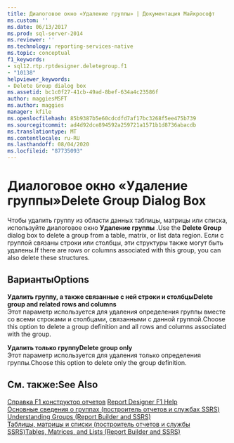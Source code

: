 ```yaml
---
title: Диалоговое окно «Удаление группы» | Документация Майкрософт
ms.custom: ''
ms.date: 06/13/2017
ms.prod: sql-server-2014
ms.reviewer: ''
ms.technology: reporting-services-native
ms.topic: conceptual
f1_keywords:
- sql12.rtp.rptdesigner.deletegroup.f1
- "10138"
helpviewer_keywords:
- Delete Group dialog box
ms.assetid: bc1c0f27-41cb-49ad-8bef-634a4c23586f
author: maggiesMSFT
ms.author: maggies
manager: kfile
ms.openlocfilehash: 85b9387b5e60cdcdfd7af17bc3268f5ee475b739
ms.sourcegitcommit: ad4d92dce894592a259721a1571b1d8736abacdb
ms.translationtype: MT
ms.contentlocale: ru-RU
ms.lasthandoff: 08/04/2020
ms.locfileid: "87735093"
---
```

# <a name="delete-group-dialog-box"></a><span data-ttu-id="08f12-102">Диалоговое окно «Удаление группы»</span><span class="sxs-lookup"><span data-stu-id="08f12-102">Delete Group Dialog Box</span></span>
  <span data-ttu-id="08f12-103">Чтобы удалить группу из области данных таблицы, матрицы или списка, используйте диалоговое окно **Удаление группы** .</span><span class="sxs-lookup"><span data-stu-id="08f12-103">Use the **Delete Group** dialog box to delete a group from a table, matrix, or list data region.</span></span> <span data-ttu-id="08f12-104">Если с группой связаны строки или столбцы, эти структуры также могут быть удалены.</span><span class="sxs-lookup"><span data-stu-id="08f12-104">If there are rows or columns associated with this group, you can also delete these structures.</span></span>  
  
## <a name="options"></a><span data-ttu-id="08f12-105">Варианты</span><span class="sxs-lookup"><span data-stu-id="08f12-105">Options</span></span>  
 <span data-ttu-id="08f12-106">**Удалить группу, а также связанные с ней строки и столбцы**</span><span class="sxs-lookup"><span data-stu-id="08f12-106">**Delete group and related rows and columns**</span></span>  
 <span data-ttu-id="08f12-107">Этот параметр используется для удаления определения группы вместе со всеми строками и столбцами, связанными с данной группой.</span><span class="sxs-lookup"><span data-stu-id="08f12-107">Choose this option to delete a group definition and all rows and columns associated with the group.</span></span>  
  
 <span data-ttu-id="08f12-108">**Удалить только группу**</span><span class="sxs-lookup"><span data-stu-id="08f12-108">**Delete group only**</span></span>  
 <span data-ttu-id="08f12-109">Этот параметр используется для удаления только определения группы.</span><span class="sxs-lookup"><span data-stu-id="08f12-109">Choose this option to delete only the group definition.</span></span>  
  
## <a name="see-also"></a><span data-ttu-id="08f12-110">См. также:</span><span class="sxs-lookup"><span data-stu-id="08f12-110">See Also</span></span>  
 <span data-ttu-id="08f12-111">[Справка F1 конструктор отчетов](tools/report-designer-f1-help.md) </span><span class="sxs-lookup"><span data-stu-id="08f12-111">[Report Designer F1 Help](tools/report-designer-f1-help.md) </span></span>  
 <span data-ttu-id="08f12-112">[Основные сведения о группах &#40;построитель отчетов и службах SSRS&#41;](report-design/understanding-groups-report-builder-and-ssrs.md) </span><span class="sxs-lookup"><span data-stu-id="08f12-112">[Understanding Groups &#40;Report Builder and SSRS&#41;](report-design/understanding-groups-report-builder-and-ssrs.md) </span></span>  
 [<span data-ttu-id="08f12-113">Таблицы, матрицы и списки (построитель отчетов и службы SSRS)</span><span class="sxs-lookup"><span data-stu-id="08f12-113">Tables, Matrices, and Lists &#40;Report Builder and SSRS&#41;</span></span>](report-design/create-invoices-and-forms-with-lists-report-builder-and-ssrs.md)  
  
  

